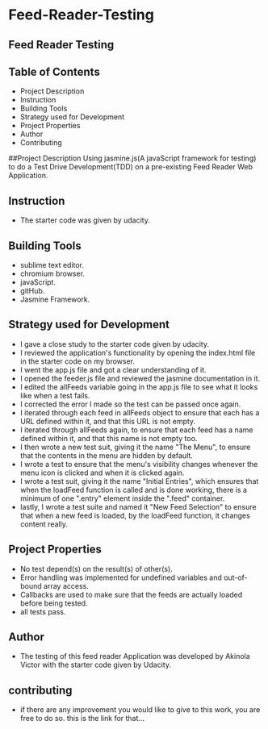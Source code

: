 # Feed-Reader-Testing

## Feed Reader Testing

## Table of Contents
* Project Description
* Instruction
* Building Tools
* Strategy used for Development
* Project Properties 
* Author
* Contributing

##Project Description
Using jasmine.js(A javaScript framework for testing) to do a Test Drive Development(TDD) on a pre-existing Feed Reader Web Application.
 
 ## Instruction
 * The starter code was given by udacity. 
 
 ## Building Tools
 * sublime text editor.
 * chromium browser. 
 * javaScript. 
 * gitHub. 
 * Jasmine Framework.
 
 ## Strategy used for Development
 * I gave a close study to the starter code given by udacity. 
 * I reviewed the application's functionality by opening the index.html file in the starter code on my browser.
 * I went the app.js file and got a clear understanding of it. 
 * I opened the feeder.js file and reviewed the jasmine documentation in it. 
 * I edited the allFeeds variable going in the app.js file to see what it looks like when a test fails.
 * I corrected the error I made so the test can be passed once again. 
 * I iterated through each feed in allFeeds object to ensure that each has a URL defined within it, and that this URL is not empty.
 * I iterated through allFeeds again, to ensure that each feed has a name defined within it, and that this name is not empty too. 
 * I then wrote a new test suit, giving it the name "The Menu", to ensure that the contents in the menu are hidden by default.
 * I wrote a test to ensure that the menu's visibility changes whenever the menu icon is clicked and when it is clicked again. 
 * I wrote a test suit,  giving it the name "Initial Entries", which ensures that when the loadFeed function is called and is done working, there is a minimum of one ".entry" element inside the ".feed" container.
 * lastly, I wrote a test suite and named it "New Feed Selection" to ensure that when a new feed is loaded, by the loadFeed function, it changes content really. 
 
 ## Project Properties
 
 * No test depend(s) on the result(s) of other(s).
 * Error handling was implemented for undefined variables and out-of-bound array access. 
 * Callbacks are used to make sure that the feeds are actually loaded before being tested. 
 * all tests pass. 
 
 ## Author
 * The testing of this feed reader Application was developed by Akinola Victor with the starter code given by Udacity.
 
 ## contributing
 * if there are any improvement you would like to give to this work, you are free to do so. this is the link for that... 
 

